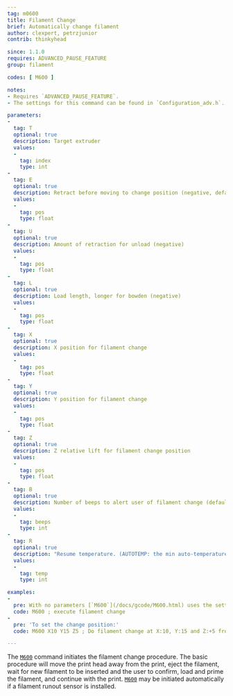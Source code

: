```yaml
---
tag: m0600
title: Filament Change
brief: Automatically change filament
author: clexpert, petrzjunior
contrib: thinkyhead

since: 1.1.0
requires: ADVANCED_PAUSE_FEATURE
group: filament

codes: [ M600 ]

notes:
- Requires `ADVANCED_PAUSE_FEATURE`.
- The settings for this command can be found in `Configuration_adv.h`. At this time [`M600`](/docs/gcode/M600.html) requires an LCD controller.

parameters:
-
  tag: T
  optional: true
  description: Target extruder
  values:
  -
    tag: index
    type: int
-
  tag: E
  optional: true
  description: Retract before moving to change position (negative, default `PAUSE_PARK_RETRACT_LENGTH`)
  values:
  -
    tag: pos
    type: float
-
  tag: U
  optional: true
  description: Amount of retraction for unload (negative)
  values:
  -
    tag: pos
    type: float
-
  tag: L
  optional: true
  description: Load length, longer for bowden (negative)
  values:
  -
    tag: pos
    type: float
-
  tag: X
  optional: true
  description: X position for filament change
  values:
  -
    tag: pos
    type: float
-
  tag: Y
  optional: true
  description: Y position for filament change
  values:
  -
    tag: pos
    type: float
-
  tag: Z
  optional: true
  description: Z relative lift for filament change position
  values:
  -
    tag: pos
    type: float
-
  tag: B
  optional: true
  description: Number of beeps to alert user of filament change (default `FILAMENT_CHANGE_ALERT_BEEPS`)
  values:
  -
    tag: beeps
    type: int
-
  tag: R
  optional: true
  description: "Resume temperature. (AUTOTEMP: the min auto-temperature.)"
  values:
  -
    tag: temp
    type: int

examples:
-
  pre: With no parameters [`M600`](/docs/gcode/M600.html) uses the settings in `Configuration.h`.
  code: M600 ; execute filament change
-
  pre: 'To set the change position:'
  code: M600 X10 Y15 Z5 ; Do filament change at X:10, Y:15 and Z:+5 from current

---
```


The [`M600`](/docs/gcode/M600.html) command initiates the filament change procedure. The basic procedure will move the print head away from the print, eject the filament, wait for new filament to be inserted and the user to confirm, load and prime the filament, and continue with the print. [`M600`](/docs/gcode/M600.html) may be initiated automatically if a filament runout sensor is installed.
